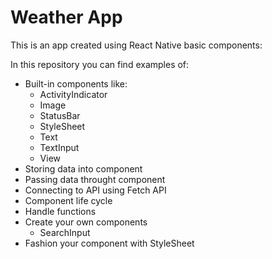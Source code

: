 # Weather App
This is an app created using React Native basic components:

In this repository you can find examples of:
- Built-in components like:
  - ActivityIndicator
  - Image
  - StatusBar
  - StyleSheet
  - Text
  - TextInput
  - View
- Storing data into component
- Passing data throught component
- Connecting to API using Fetch API
- Component life cycle
- Handle functions
- Create your own components
  - SearchInput
- Fashion your component with StyleSheet


